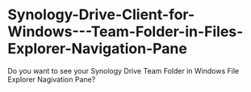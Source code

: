 # Synology-Drive-Client-for-Windows---Team-Folder-in-Files-Explorer-Navigation-Pane
Do you want to see your Synology Drive Team Folder in Windows File Explorer Nagivation Pane?
